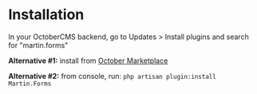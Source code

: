 # Installation

In your OctoberCMS backend, go to Updates > Install plugins and search for "martin.forms"

**Alternative #1:** install from [October Marketplace](https://octobercms.com/plugin/martin-forms)

**Alternative #2:** from console, run: `php artisan plugin:install Martin.Forms`